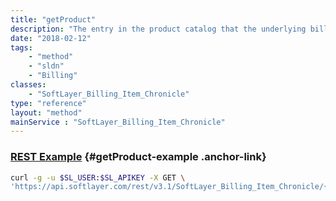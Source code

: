 ```yaml
---
title: "getProduct"
description: "The entry in the product catalog that the underlying billing item is based on."
date: "2018-02-12"
tags:
    - "method"
    - "sldn"
    - "Billing"
classes:
    - "SoftLayer_Billing_Item_Chronicle"
type: "reference"
layout: "method"
mainService : "SoftLayer_Billing_Item_Chronicle"
---
```


### [REST Example](#getProduct-example) <a href="/article/rest/"><i class="fas fa-question"></i></a> {#getProduct-example .anchor-link} 
```bash
curl -g -u $SL_USER:$SL_APIKEY -X GET \
'https://api.softlayer.com/rest/v3.1/SoftLayer_Billing_Item_Chronicle/{SoftLayer_Billing_Item_ChronicleID}/getProduct'
```

